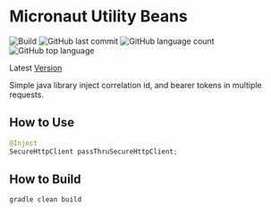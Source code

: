  # Micronaut Utility Beans
![Build](https://github.com/trevorism/micronaut-utility-beans/actions/workflows/build.yml/badge.svg)
![GitHub last commit](https://img.shields.io/github/last-commit/trevorism/micronaut-utility-beans)
![GitHub language count](https://img.shields.io/github/languages/count/trevorism/micronaut-utility-beans)
![GitHub top language](https://img.shields.io/github/languages/top/trevorism/micronaut-utility-beans)
 
Latest [Version](https://github.com/trevorism/micronaut-utility-beans/releases/latest)
 
Simple java library inject correlation id, and bearer tokens in multiple requests.
 
## How to Use 

```java
@Inject
SecureHttpClient passThruSecureHttpClient;
```

## How to Build
`gradle clean build`